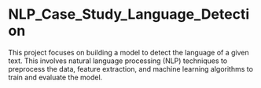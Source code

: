 # NLP_Case_Study_Language_Detection
This project focuses on building a model to detect the language of a given text. This involves natural language processing (NLP) techniques to preprocess the data, feature extraction, and machine learning algorithms to train and evaluate the model.

